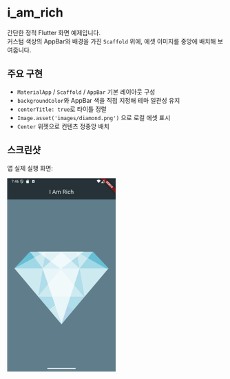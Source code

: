 # i_am_rich

간단한 정적 Flutter 화면 예제입니다.  
커스텀 색상의 AppBar와 배경을 가진 `Scaffold` 위에, 에셋 이미지를 중앙에 배치해 보여줍니다.

## 주요 구현

- `MaterialApp` / `Scaffold` / `AppBar` 기본 레이아웃 구성
- `backgroundColor`와 AppBar 색을 직접 지정해 테마 일관성 유지
- `centerTitle: true`로 타이틀 정렬
- `Image.asset('images/diamond.png')` 으로 로컬 에셋 표시
- `Center` 위젯으로 컨텐츠 정중앙 배치

## 스크린샷

앱 실제 실행 화면:

<img src="screenshots/i_am_rich.png" width="50%" height="50%"> 